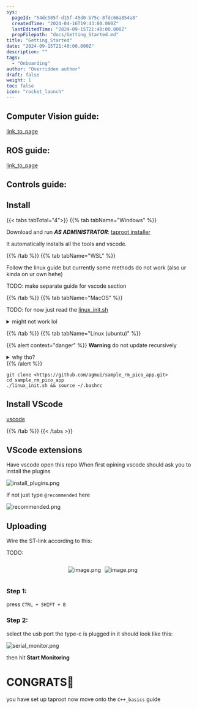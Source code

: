 ```yaml
---
sys:
  pageId: "54dc585f-d15f-45d0-b75c-8fdc66a854a8"
  createdTime: "2024-04-16T19:43:00.000Z"
  lastEditedTime: "2024-09-15T21:40:00.000Z"
  propFilepath: "docs/Getting_Started.md"
title: "Getting_Started"
date: "2024-09-15T21:40:00.000Z"
description: ""
tags:
  - "Onboarding"
author: "Overridden author"
draft: false
weight: 1
toc: false
icon: "rocket_launch"
---
```


## Computer Vision guide:

[link_to_page](86d45bc0-388b-4d26-8848-44f255f73d0e)

## ROS guide:

[link_to_page](3c76c1de-ec8f-46d6-8b0a-294005edc2d5)

## Controls guide:

## Install

{{< tabs tabTotal="4">}}
{{% tab tabName="Windows" %}}

Download and run _**AS ADMINISTRATOR**_: [taproot installer](https://github.com/Thornbots/TeachingFreshies/releases/tag/1.0)

It automatically installs all the tools and vscode.

{{% /tab %}}
{{% tab tabName="WSL" %}}

Follow the linux guide but currently some methods do not work (also ur kinda on ur own hehe)

TODO: make separate guide for vscode section

{{% /tab %}}
{{% tab tabName="MacOS" %}}

TODO: for now just read the [linux_init.sh](https://github.com/agmui/sample_rm_pico_app/blob/main/linux_init.sh)

<details>
<summary>might not work lol</summary>

`brew install libusb pkg-config`

Next install: [vscode](https://code.visualstudio.com/Download)

</details>

{{% /tab %}}
{{% tab tabName="Linux (ubuntu)" %}}

{{% alert context="danger" %}}
**Warning** do not update recursively
<details>
<summary>why tho?</summary>
There are some submodules that may go on for a while (like tinyusb) and I highly
recommend you don't need to get them.
If you want to see what submodules I update just look in `linux_init.sh`
</details>
{{% /alert %}}

```shell
git clone <https://github.com/agmui/sample_rm_pico_app.git>
cd sample_rm_pico_app
./linux_init.sh && source ~/.bashrc
```

## Install VScode

[vscode](https://code.visualstudio.com/Download)

{{% /tab %}}
{{< /tabs >}}

## VScode extensions

Have vscode open this repo
When first opining vscode should ask you to install the plugins

![install_plugins.png](https://prod-files-secure.s3.us-west-2.amazonaws.com/d518164a-d88e-44d1-a4ee-3adb3bd8bce0/89bd30f0-1825-4e77-867b-0a41ce370880/install_plugins.png?X-Amz-Algorithm=AWS4-HMAC-SHA256&X-Amz-Content-Sha256=UNSIGNED-PAYLOAD&X-Amz-Credential=ASIAZI2LB466SJWEMBXS%2F20250203%2Fus-west-2%2Fs3%2Faws4_request&X-Amz-Date=20250203T110142Z&X-Amz-Expires=3600&X-Amz-Security-Token=IQoJb3JpZ2luX2VjEPv%2F%2F%2F%2F%2F%2F%2F%2F%2F%2FwEaCXVzLXdlc3QtMiJIMEYCIQDeni%2B2KvMNwyzvo6OCGwU%2FdQzFAWG5Uj1acNIi1%2FiHLgIhANzQqHxHu85feitrqgW%2BRUP0kxDbcmgpxT1nobDmoulyKv8DCBQQABoMNjM3NDIzMTgzODA1Igw4XywVl5wonTcKkRMq3AOFbJtNjAwJGjxjjuaxAJXUZRhKFGxDK6ZICK4JlbuX5xodrEM8fXzQtTY1%2Fh0cz4AK4lup4lggUGZQpgw6EA1DisnmbPmbAOBcEB2agDga4djb9ApivrgMby%2F1eUgJIkGw5DpEn%2FtsJWXiLeO905EJyoe%2FkEAXiP5e%2FGw9vvmtIYTeR%2FDeGXRFHJu2jGgZ%2Bl2swHhz35c3OBFNi2r5alu1ZPpSjI5aEbgPyXJRO1l%2F3ScbDXUfUlX1wOKZaf6w%2FmxtS9nDPCsp%2BupDJs928NNN5mj0bxM49aO%2Fz4YFK7rEmBLl1KQf6LuYwBMKPOAbT8ungzq52pIbJpcKFwI5INZ1OARbiDghbDhjogVrYvwY2xaQtwp23%2B2BQZI0IPWZoQfRTHmQDRBsLQxhztU52nWWd9IbmNvLeU%2FJojJ0vHFeSkJ5KzKbZ8iKrb4IWdDbs5paD4VU%2BMgi7oC1CrBFH%2FqsHfg%2FT9xPrRiyK2cUbdLGl%2BUawnM6ZOXQ3E0VRCv4vwS9zCkgtkvVMcCcTtEE05mQ2fEYDreJGG9foZeq%2FA%2B8l9e0yT7OwCgcJJ%2BoIVIODPHeP7g4vG5amlprBrvhkfHJbuFnDam3AbLvXLFvkz%2BVXQnhyN80FMVudq%2BH6jDBtoK9BjqkAbYMowi2cHy9WX9qHbjbSGnFtie3W6C8hj9qoB%2Fm3TYliXnXM9jXF0w3xldkRBwHPmDZdqZg0im1nLuXE8Tddrxr70B%2FVr4gQFo7cXTsUgo%2BRA4Aww0XA7Ofu4Jbb2wLaXfZL8I9VP8MZctvF1U7Z153ULXoqdIppgPnLgjWPoI1z6goxHYmjhgCviTC5Oe5CkuQNXk4PHflckXexLkLYZ6SAVRx&X-Amz-Signature=fc79806dfb5bcf5655688ea4a296eeb9c09d460b8f067b2b6a9bff6f3f4c0caf&X-Amz-SignedHeaders=host&x-id=GetObject)

If not just type `@recommended` here  

![recommended.png](https://prod-files-secure.s3.us-west-2.amazonaws.com/d518164a-d88e-44d1-a4ee-3adb3bd8bce0/61e661e9-5d85-4dfc-be0d-8d2097a5e793/recommended.png?X-Amz-Algorithm=AWS4-HMAC-SHA256&X-Amz-Content-Sha256=UNSIGNED-PAYLOAD&X-Amz-Credential=ASIAZI2LB466SJWEMBXS%2F20250203%2Fus-west-2%2Fs3%2Faws4_request&X-Amz-Date=20250203T110142Z&X-Amz-Expires=3600&X-Amz-Security-Token=IQoJb3JpZ2luX2VjEPv%2F%2F%2F%2F%2F%2F%2F%2F%2F%2FwEaCXVzLXdlc3QtMiJIMEYCIQDeni%2B2KvMNwyzvo6OCGwU%2FdQzFAWG5Uj1acNIi1%2FiHLgIhANzQqHxHu85feitrqgW%2BRUP0kxDbcmgpxT1nobDmoulyKv8DCBQQABoMNjM3NDIzMTgzODA1Igw4XywVl5wonTcKkRMq3AOFbJtNjAwJGjxjjuaxAJXUZRhKFGxDK6ZICK4JlbuX5xodrEM8fXzQtTY1%2Fh0cz4AK4lup4lggUGZQpgw6EA1DisnmbPmbAOBcEB2agDga4djb9ApivrgMby%2F1eUgJIkGw5DpEn%2FtsJWXiLeO905EJyoe%2FkEAXiP5e%2FGw9vvmtIYTeR%2FDeGXRFHJu2jGgZ%2Bl2swHhz35c3OBFNi2r5alu1ZPpSjI5aEbgPyXJRO1l%2F3ScbDXUfUlX1wOKZaf6w%2FmxtS9nDPCsp%2BupDJs928NNN5mj0bxM49aO%2Fz4YFK7rEmBLl1KQf6LuYwBMKPOAbT8ungzq52pIbJpcKFwI5INZ1OARbiDghbDhjogVrYvwY2xaQtwp23%2B2BQZI0IPWZoQfRTHmQDRBsLQxhztU52nWWd9IbmNvLeU%2FJojJ0vHFeSkJ5KzKbZ8iKrb4IWdDbs5paD4VU%2BMgi7oC1CrBFH%2FqsHfg%2FT9xPrRiyK2cUbdLGl%2BUawnM6ZOXQ3E0VRCv4vwS9zCkgtkvVMcCcTtEE05mQ2fEYDreJGG9foZeq%2FA%2B8l9e0yT7OwCgcJJ%2BoIVIODPHeP7g4vG5amlprBrvhkfHJbuFnDam3AbLvXLFvkz%2BVXQnhyN80FMVudq%2BH6jDBtoK9BjqkAbYMowi2cHy9WX9qHbjbSGnFtie3W6C8hj9qoB%2Fm3TYliXnXM9jXF0w3xldkRBwHPmDZdqZg0im1nLuXE8Tddrxr70B%2FVr4gQFo7cXTsUgo%2BRA4Aww0XA7Ofu4Jbb2wLaXfZL8I9VP8MZctvF1U7Z153ULXoqdIppgPnLgjWPoI1z6goxHYmjhgCviTC5Oe5CkuQNXk4PHflckXexLkLYZ6SAVRx&X-Amz-Signature=e9422d53c2b362c024d352ee7ce67d4bfb60b6c97fb659ae49a0805e71859338&X-Amz-SignedHeaders=host&x-id=GetObject)

## Uploading

Wire the ST-link according to this:

TODO:

<div style="display: flex;flex-direction: row; column-gap:10px; max-width: 630px;justify-content: center;">
<div>

![image.png](https://prod-files-secure.s3.us-west-2.amazonaws.com/d518164a-d88e-44d1-a4ee-3adb3bd8bce0/210ecb78-1116-4d7b-b9b7-2292f66fa2c2/image.png?X-Amz-Algorithm=AWS4-HMAC-SHA256&X-Amz-Content-Sha256=UNSIGNED-PAYLOAD&X-Amz-Credential=ASIAZI2LB466QXYFMOEK%2F20250203%2Fus-west-2%2Fs3%2Faws4_request&X-Amz-Date=20250203T110144Z&X-Amz-Expires=3600&X-Amz-Security-Token=IQoJb3JpZ2luX2VjEPv%2F%2F%2F%2F%2F%2F%2F%2F%2F%2FwEaCXVzLXdlc3QtMiJIMEYCIQCS4I8Ak3x8YsOIvFR3s83bUQ2Hcq0qTsChjUWYbyCh1wIhAP4Ok4%2BpDeL18SMybS3SvwrnNbQSKJ0cYB3OFr63XtrkKv8DCBQQABoMNjM3NDIzMTgzODA1IgwOFov%2BCkS3OQhbJ44q3AMcZOyETwOBtr5Z47a%2BaSUIuFEXmw03dxoL1UC4v591A90fiZmjkl2%2BUL9o6fkKTWgEz0IoVVguPd%2FJXaXH4X4YtzHvz7b23b5rHgwovG7rVw3p9T6yZwn0AluDEA35gtE9JfqS%2Fx%2BVbDKWG%2Bo0UlDBy4fuFACThaGtjvzlOoEG7sCYhF7r8HzTfMMp9jls5f6P2ZSjUuTZfDHVr9RNOnhUvIXXppGJvVTQO0s%2Fhb%2BXOSSYNJARUlCRJ7YGSThGmPOvDB%2FoUOHDeMrLcp7TNQg43w%2FHkHOUvIdRiI16wdwnSbW7kr6Rbc4fWVPL63QdvVGQqfcZeIjGuMUgMAEoOXueB%2FtqOMii3s%2FAfex50iJY%2BxVKX9PFkN9%2BCX%2FkLikr7Foohgpvc8XSTw%2BmFncGTaFZCShCOypoGJzbMFqZPNN2nuZPSb%2F1ggNMhYYfTsrOYeoc7G8hYDljBBG3Bja7HCIktQ9h53Oe%2FpogCMO8YyJqKUdSWDx%2BBKsBCXX3DXBF4DR%2FGbHR9ARBjiUad%2F8oe%2FwfdSOoWpgdWefDBVioOi9RUUruxTCVYHATUVPW22xUZNtEUnmEJ7Ktk4p0T5aKDa%2BGSXOqZrq1MnAV1ppCkdW%2FDI1J4X4VpLGMXCgHajCpt4K9BjqkAWNGtzLKggRxwj1WNSQRJyDO0a1gOVGBJBAvUgsmDaq7oGXsUkk2tYF9b64s4y3GP7O9GXkGDzaMbQOpT026L3G14%2B%2BoHyxJxOnpTbngy%2FVBP85VgLhr3621beFD8bV3NyfvPOFZVpNObECHQ7aeTfKhk3kBHDUiW65UZ4BsOwr8wJzVp3FnSQeeCS7P2OM61f1N86AWSuNFlhYUmaMbAb2DaOBb&X-Amz-Signature=cd55465c3a7a58bc24d0de8e35891ef024ae48c47aacb1c1b2d504b5287dd701&X-Amz-SignedHeaders=host&x-id=GetObject)

</div>
<div>

![image.png](https://prod-files-secure.s3.us-west-2.amazonaws.com/d518164a-d88e-44d1-a4ee-3adb3bd8bce0/33a0fd0f-8ca6-4a86-8e09-26e95ded1fff/image.png?X-Amz-Algorithm=AWS4-HMAC-SHA256&X-Amz-Content-Sha256=UNSIGNED-PAYLOAD&X-Amz-Credential=ASIAZI2LB466QH6M2TO3%2F20250203%2Fus-west-2%2Fs3%2Faws4_request&X-Amz-Date=20250203T110144Z&X-Amz-Expires=3600&X-Amz-Security-Token=IQoJb3JpZ2luX2VjEPv%2F%2F%2F%2F%2F%2F%2F%2F%2F%2FwEaCXVzLXdlc3QtMiJHMEUCIQCDBtGJi1HCoGSdlhJHr1hP6gK4%2F1PtW%2Fvqlfe0fo5E1AIgDyLUwDwfYioSMM5P1eyeH2%2BsJnulvtobn01zREvgzngq%2FwMIFBAAGgw2Mzc0MjMxODM4MDUiDCFxW4Kcw%2Fi9BDTYECrcA1hvGe18UfUHopSnOHKzBCyAqNJAfQ9gzFbm6nkepaXSKn2pzs7w2b5btUosLaXicnjaL7fzN0x1jDBS9PxzfyKTi4ehV4MSUKL%2FR50L9sexSMWHlie%2FKd9BkliUKiZ%2BkXBej0gSXlvXEiqBmxoqcwrOKV9jf3LRxayl3iMtk2z0%2BYHcBXtuLZ5%2B4DwahBb%2FqJJjdf22p31hAcqPY%2FLkqI00s4d0fEPgmY6xB3Xys%2BDiAm%2Brcf%2FaIyHHWhNNctgvhJQTtxlZuyrT9Elqpw3eTla0t53bVRcq2gmEnj3NI%2FwwMZLjmSBe0FDHjNiO4BwTHqNkTE7G59540xCOpNeu9Z06X8mmE1%2FK6qEXrAchL%2B5%2FQft2d%2FZRvjJsEa3gbK1srzPpD7HywEwymrgW1muf8LNnevdn8qpNpWKKQDrqFqagxuwNCzWgYUUNY64LZZzPXmiwjn1D1zFMrxWxWe5%2FvjalLtQrJ5IcTtci5ecbBNnyPLOrSU8NR1oLpdEMHwV7Dito6GVpaw7usKFC2RvqYsNAku%2FwWtfXgHTRZPdQlc%2FoFzX0q4TF4gFbLAlfFqtXeIq%2FSLzi%2BgCiDK197i9gzB5CxwPzhmkyxh1HwTXtXkPoPR7Y%2BEGAQg41vLkoMOC2gr0GOqUBEjmAIcRa8ifE253XuiKgRpUPSHTGmjsWWPTp3m46M9jzg%2Blgy8juQRMyY7CIM9t2hhvisnm0BlLPsfYU1plB6HmGFzCjPfTBUs%2FAwyYCpou4uHgHp4%2F884%2FzAxyfuyWdrAwLFSzHjBlrVp%2BUjjRsYAYQE8rYKdaqXvJpscY64%2F7wCAjiwTm60x%2BmDiAIYBjZV7xdzaaPs37M8n%2BKhLFHiKeUoMc5&X-Amz-Signature=6434566109532ca8c07c2c80a61aa521318d51f074410cb40b935bdda324d1d7&X-Amz-SignedHeaders=host&x-id=GetObject)

</div>
</div>

### Step 1:

press `CTRL + SHIFT + B`

### Step 2:

select the usb port the type-c is plugged in it should look like this:

![serial_monitor.png](https://prod-files-secure.s3.us-west-2.amazonaws.com/d518164a-d88e-44d1-a4ee-3adb3bd8bce0/f03f4774-05d4-4393-b6a0-d5efb6d315ab/serial_monitor.png?X-Amz-Algorithm=AWS4-HMAC-SHA256&X-Amz-Content-Sha256=UNSIGNED-PAYLOAD&X-Amz-Credential=ASIAZI2LB466SJWEMBXS%2F20250203%2Fus-west-2%2Fs3%2Faws4_request&X-Amz-Date=20250203T110142Z&X-Amz-Expires=3600&X-Amz-Security-Token=IQoJb3JpZ2luX2VjEPv%2F%2F%2F%2F%2F%2F%2F%2F%2F%2FwEaCXVzLXdlc3QtMiJIMEYCIQDeni%2B2KvMNwyzvo6OCGwU%2FdQzFAWG5Uj1acNIi1%2FiHLgIhANzQqHxHu85feitrqgW%2BRUP0kxDbcmgpxT1nobDmoulyKv8DCBQQABoMNjM3NDIzMTgzODA1Igw4XywVl5wonTcKkRMq3AOFbJtNjAwJGjxjjuaxAJXUZRhKFGxDK6ZICK4JlbuX5xodrEM8fXzQtTY1%2Fh0cz4AK4lup4lggUGZQpgw6EA1DisnmbPmbAOBcEB2agDga4djb9ApivrgMby%2F1eUgJIkGw5DpEn%2FtsJWXiLeO905EJyoe%2FkEAXiP5e%2FGw9vvmtIYTeR%2FDeGXRFHJu2jGgZ%2Bl2swHhz35c3OBFNi2r5alu1ZPpSjI5aEbgPyXJRO1l%2F3ScbDXUfUlX1wOKZaf6w%2FmxtS9nDPCsp%2BupDJs928NNN5mj0bxM49aO%2Fz4YFK7rEmBLl1KQf6LuYwBMKPOAbT8ungzq52pIbJpcKFwI5INZ1OARbiDghbDhjogVrYvwY2xaQtwp23%2B2BQZI0IPWZoQfRTHmQDRBsLQxhztU52nWWd9IbmNvLeU%2FJojJ0vHFeSkJ5KzKbZ8iKrb4IWdDbs5paD4VU%2BMgi7oC1CrBFH%2FqsHfg%2FT9xPrRiyK2cUbdLGl%2BUawnM6ZOXQ3E0VRCv4vwS9zCkgtkvVMcCcTtEE05mQ2fEYDreJGG9foZeq%2FA%2B8l9e0yT7OwCgcJJ%2BoIVIODPHeP7g4vG5amlprBrvhkfHJbuFnDam3AbLvXLFvkz%2BVXQnhyN80FMVudq%2BH6jDBtoK9BjqkAbYMowi2cHy9WX9qHbjbSGnFtie3W6C8hj9qoB%2Fm3TYliXnXM9jXF0w3xldkRBwHPmDZdqZg0im1nLuXE8Tddrxr70B%2FVr4gQFo7cXTsUgo%2BRA4Aww0XA7Ofu4Jbb2wLaXfZL8I9VP8MZctvF1U7Z153ULXoqdIppgPnLgjWPoI1z6goxHYmjhgCviTC5Oe5CkuQNXk4PHflckXexLkLYZ6SAVRx&X-Amz-Signature=71f9b6a8702c026239deafa19c33082fccdbeef2d3617839bbdc3ec4bb463528&X-Amz-SignedHeaders=host&x-id=GetObject)

then hit **Start Monitoring**

# CONGRATS🎉

you have set up taproot now move onto the `C++_basics` guide
